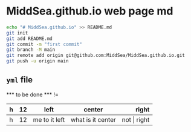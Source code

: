 # MiddSea.github.io web page md

```zsh
echo "# MiddSea.github.io" >> README.md
git init
git add README.md
git commit -m "first commit"
git branch -M main
git remote add origin git@github.com:MiddSea/MiddSea.github.io.git
git push -u origin main
```

## `yml` file

*** to be done *** !=

|h|12|left|center|right|
|-|--|----|:----:|----:|
|h|12|me to it left|what is it center|not \| right|